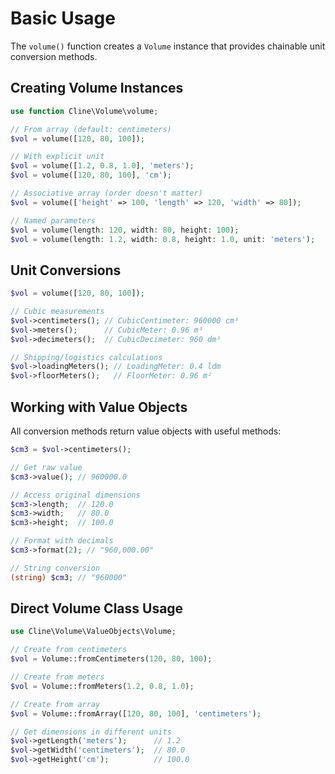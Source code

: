 # Basic Usage

The `volume()` function creates a `Volume` instance that provides chainable unit conversion methods.

## Creating Volume Instances

```php
use function Cline\Volume\volume;

// From array (default: centimeters)
$vol = volume([120, 80, 100]);

// With explicit unit
$vol = volume([1.2, 0.8, 1.0], 'meters');
$vol = volume([120, 80, 100], 'cm');

// Associative array (order doesn't matter)
$vol = volume(['height' => 100, 'length' => 120, 'width' => 80]);

// Named parameters
$vol = volume(length: 120, width: 80, height: 100);
$vol = volume(length: 1.2, width: 0.8, height: 1.0, unit: 'meters');
```

## Unit Conversions

```php
$vol = volume([120, 80, 100]);

// Cubic measurements
$vol->centimeters(); // CubicCentimeter: 960000 cm³
$vol->meters();      // CubicMeter: 0.96 m³
$vol->decimeters();  // CubicDecimeter: 960 dm³

// Shipping/logistics calculations
$vol->loadingMeters(); // LoadingMeter: 0.4 ldm
$vol->floorMeters();   // FloorMeter: 0.96 m²
```

## Working with Value Objects

All conversion methods return value objects with useful methods:

```php
$cm3 = $vol->centimeters();

// Get raw value
$cm3->value(); // 960000.0

// Access original dimensions
$cm3->length;  // 120.0
$cm3->width;   // 80.0
$cm3->height;  // 100.0

// Format with decimals
$cm3->format(2); // "960,000.00"

// String conversion
(string) $cm3; // "960000"
```

## Direct Volume Class Usage

```php
use Cline\Volume\ValueObjects\Volume;

// Create from centimeters
$vol = Volume::fromCentimeters(120, 80, 100);

// Create from meters
$vol = Volume::fromMeters(1.2, 0.8, 1.0);

// Create from array
$vol = Volume::fromArray([120, 80, 100], 'centimeters');

// Get dimensions in different units
$vol->getLength('meters');      // 1.2
$vol->getWidth('centimeters');  // 80.0
$vol->getHeight('cm');          // 100.0
```
